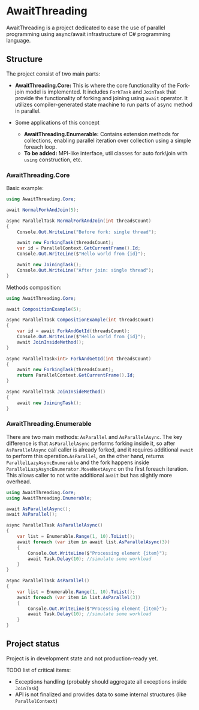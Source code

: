 # AwaitThreading

AwaitThreading is a project dedicated to ease the use of parallel programming using async/await infrastructure of C# programming language.

## Structure
The project consist of two main parts:

- **AwaitThreading.Core:**  This is where the core functionality of the Fork-join model is implemented. It includes `ForkTask` and `JoinTask` that provide the functionality of forking and joining using `await` operator. It utilizes compiler-generated state machine to run parts of async method in parallel. 

- Some applications of this concept
  - **AwaitThreading.Enumerable:** Contains extension methods for collections, enabling parallel iteration over collection using a simple foreach loop.
  - **To be added:** MPI-like interface, util classes for auto fork\join with `using` construction, etc.

### AwaitThreading.Core

Basic example:
```csharp
using AwaitThreading.Core;

await NormalForkAndJoin(5);

async ParallelTask NormalForkAndJoin(int threadsCount)
{
    Console.Out.WriteLine("Before fork: single thread");

    await new ForkingTask(threadsCount);
    var id = ParallelContext.GetCurrentFrame().Id;
    Console.Out.WriteLine($"Hello world from {id}");

    await new JoiningTask();
    Console.Out.WriteLine("After join: single thread");
}
```

Methods composition:
```csharp
using AwaitThreading.Core;

await CompositionExample(5);

async ParallelTask CompositionExample(int threadsCount)
{
    var id = await ForkAndGetId(threadsCount);
    Console.Out.WriteLine($"Hello world from {id}");
    await JoinInsideMethod();
}

async ParallelTask<int> ForkAndGetId(int threadsCount)
{
    await new ForkingTask(threadsCount);
    return ParallelContext.GetCurrentFrame().Id;
}

async ParallelTask JoinInsideMethod()
{
    await new JoiningTask();
}
```

### AwaitThreading.Enumerable

There are two main methods: `AsParallel` and `AsParallelAsync`. The key difference is that `AsParallelAsync` performs forking inside it, so after `AsParallelAsync` call caller is already forked, and it requires additional `await` to perform this operation.`AsParallel`, on the other hand, returns `ParallelLazyAsyncEnumerable` and the fork happens inside `ParallelLazyAsyncEnumerator.MoveNextAsync` on the first foreach iteration. This allows caller to not write additional `await` but has slightly more overhead.
```csharp
using AwaitThreading.Core;
using AwaitThreading.Enumerable;

await AsParallelAsync();
await AsParallel();

async ParallelTask AsParallelAsync()
{
    var list = Enumerable.Range(1, 10).ToList();
    await foreach (var item in await list.AsParallelAsync(3))
    {
        Console.Out.WriteLine($"Processing element {item}");
        await Task.Delay(10); //simulate some workload
    }
}

async ParallelTask AsParallel()
{
    var list = Enumerable.Range(1, 10).ToList();
    await foreach (var item in list.AsParallel(3))
    {
        Console.Out.WriteLine($"Processing element {item}");
        await Task.Delay(10); //simulate some workload
    }
}
```

## Project status
Project is in development state and not production-ready yet.

TODO list of critical items:
- Exceptions handling (probably should aggregate all exceptions inside `JoinTask`)
- API is not finalized and provides data to some internal structures (like `ParallelContext`)
